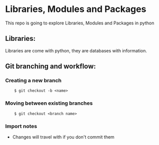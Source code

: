 # Libraries, Modules and Packages
This repo is going to explore Libraries,  Modules and Packages in python

## Libraries:
Libraries are come with python, they are databases with information.

## Git branching and workflow:

### Creating a new branch
```
    $ git checkout -b <name>
```

### Moving between existing branches
```
    $ git checkout <branch name>
```

### Import notes
- Changes will travel with if you don't commit them